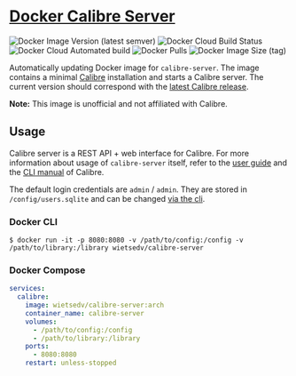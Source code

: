 # [Docker Calibre Server](https://hub.docker.com/r/wietsedv/calibre-server)
![Docker Image Version (latest semver)](https://img.shields.io/docker/v/wietsedv/calibre-server?sort=semver)
![Docker Cloud Build Status](https://img.shields.io/docker/cloud/build/wietsedv/calibre-server)
![Docker Cloud Automated build](https://img.shields.io/docker/cloud/automated/wietsedv/calibre-server)
![Docker Pulls](https://img.shields.io/docker/pulls/wietsedv/calibre-server)
![Docker Image Size (tag)](https://img.shields.io/docker/image-size/wietsedv/calibre-server/latest)

Automatically updating Docker image for `calibre-server`. The image contains a minimal [Calibre](https://calibre-ebook.com/) installation and starts a Calibre server. The current version should correspond with the [latest Calibre release](https://github.com/kovidgoyal/calibre/releases).

**Note:** This image is unofficial and not affiliated with Calibre.

## Usage

Calibre server is a REST API + web interface for Calibre. For more information about usage of `calibre-server` itself, refer to the [user guide](https://manual.calibre-ebook.com/server.html) and the [CLI manual](https://manual.calibre-ebook.com/generated/en/calibre-server.html) of Calibre.

The default login credentials are `admin` / `admin`. They are stored in `/config/users.sqlite` and can be changed [via the cli](https://manual.calibre-ebook.com/server.html#managing-user-accounts-from-the-command-line-only).

### Docker CLI

```
$ docker run -it -p 8080:8080 -v /path/to/config:/config -v /path/to/library:/library wietsedv/calibre-server
```

### Docker Compose

```yaml
services:
  calibre:
    image: wietsedv/calibre-server:arch
    container_name: calibre-server
    volumes:
      - /path/to/config:/config
      - /path/to/library:/library
    ports: 
      - 8080:8080
    restart: unless-stopped
```
